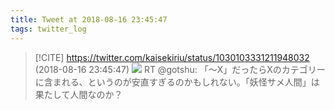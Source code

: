 ```yaml
---
title: Tweet at 2018-08-16 23:45:47
tags: twitter_log
---
```


> [!CITE] https://twitter.com/kaisekiriu/status/1030103331211948032 (2018-08-16 23:45:47)
> ![](https://twitter.com/kaisekiriu/status/1030103331211948032)
> RT @gotshu: 「〜X」だったらXのカテゴリーに含まれる、というのが安直すぎるのかもしれない。「妖怪サメ人間」は果たして人間なのか？
